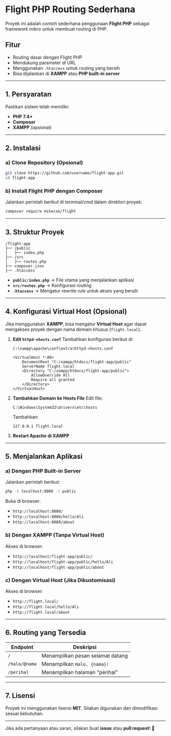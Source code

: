 # **Flight PHP Routing Sederhana**

Proyek ini adalah contoh sederhana penggunaan **Flight PHP** sebagai framework mikro untuk membuat routing di PHP.  

## **Fitur**
- Routing dasar dengan Flight PHP  
- Mendukung parameter di URL  
- Menggunakan `.htaccess` untuk routing yang bersih  
- Bisa dijalankan di **XAMPP** atau **PHP built-in server**  

---

## **1. Persyaratan**
Pastikan sistem telah memiliki:
- **PHP 7.4+**
- **Composer**
- **XAMPP** (opsional)

---

## **2. Instalasi**
### **a) Clone Repository (Opsional)**
```sh
git clone https://github.com/username/flight-app.git
cd flight-app
```

### **b) Install Flight PHP dengan Composer**
Jalankan perintah berikut di terminal/cmd dalam direktori proyek:
```sh
composer require mikecao/flight
```

---

## **3. Struktur Proyek**
```
/flight-app
├── /public
│   ├── index.php
├── /src
│   ├── routes.php
├── composer.json
├── .htaccess
```

- **`public/index.php`** → File utama yang menjalankan aplikasi  
- **`src/routes.php`** → Konfigurasi routing  
- **`.htaccess`** → Mengatur rewrite rule untuk akses yang bersih  

---

## **4. Konfigurasi Virtual Host (Opsional)**
Jika menggunakan **XAMPP**, bisa mengatur **Virtual Host** agar dapat mengakses proyek dengan nama domain khusus (`flight.local`).

1. **Edit `httpd-vhosts.conf`**
   Tambahkan konfigurasi berikut di:
   ```
   C:\xampp\apache\conf\extra\httpd-vhosts.conf
   ```
   ```
   <VirtualHost *:80>
       DocumentRoot "C:/xampp/htdocs/flight-app/public"
       ServerName flight.local
       <Directory "C:/xampp/htdocs/flight-app/public">
           AllowOverride All
           Require all granted
       </Directory>
   </VirtualHost>
   ```

2. **Tambahkan Domain ke Hosts File**
   Edit file:
   ```
   C:\Windows\System32\drivers\etc\hosts
   ```
   Tambahkan:
   ```
   127.0.0.1 flight.local
   ```

3. **Restart Apache di XAMPP**

---

## **5. Menjalankan Aplikasi**
### **a) Dengan PHP Built-in Server**
Jalankan perintah berikut:
```sh
php -S localhost:8080 -t public
```
Buka di browser:
- `http://localhost:8080/`
- `http://localhost:8080/hello/Ali`
- `http://localhost:8080/about`

### **b) Dengan XAMPP (Tanpa Virtual Host)**
Akses di browser:
- `http://localhost/flight-app/public/`
- `http://localhost/flight-app/public/hello/Ali`
- `http://localhost/flight-app/public/about`

### **c) Dengan Virtual Host (Jika Dikustomisasi)**
Akses di browser:
- `http://flight.local/`
- `http://flight.local/hello/Ali`
- `http://flight.local/about`

---

## **6. Routing yang Tersedia**
| Endpoint             | Deskripsi                      |
|----------------------|----------------------------------|
| `/`                 | Menampilkan pesan selamat datang |
| `/halo/@nama`      | Menampilkan `Halo, {nama}!`    |
| `/perihal`           | Menampilkan halaman "perihal"    |

---

## **7. Lisensi**
Proyek ini menggunakan lisensi **MIT**. Silakan digunakan dan dimodifikasi sesuai kebutuhan.  

---

Jika ada pertanyaan atau saran, silakan buat **issue** atau **pull request**! 🚀